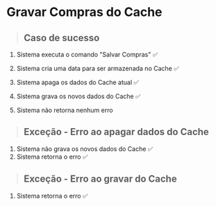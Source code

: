 # Gravar Compras do Cache

> ## Caso de sucesso

1.  Sistema executa o comando "Salvar Compras" ✅

2.  Sistema cria uma data para ser armazenada no Cache ✅

3.  Sistema apaga os dados do Cache atual ✅

4.  Sistema grava os novos dados do Cache ✅

5.  Sistema não retorna nenhum erro

> ## Exceção - Erro ao apagar dados do Cache

1.  Sistema não grava os novos dados do Cache ✅
2.  Sistema retorna o erro ✅

> ## Exceção - Erro ao gravar do Cache

1.  Sistema retorna o erro ✅
